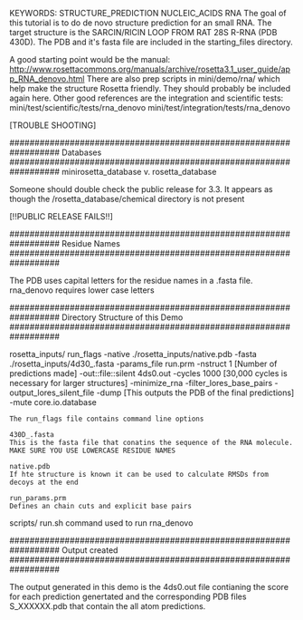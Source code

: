KEYWORDS: STRUCTURE_PREDICTION NUCLEIC_ACIDS RNA
The goal of this tutorial is to do de novo structure prediction for an
small RNA. The target structure is the SARCIN/RICIN LOOP FROM RAT 28S
R-RNA (PDB 430D). The PDB and it's fasta file are included in the
starting_files directory. 

A good starting point would be the manual:
http://www.rosettacommons.org/manuals/archive/rosetta3.1_user_guide/app_RNA_denovo.html
There are also prep scripts in mini/demo/rna/ which help make the
structure Rosetta friendly. They should probably be included again
here. Other good references are the integration and scientific tests:
mini/test/scientific/tests/rna_denovo
mini/test/integration/tests/rna_denovo

[TROUBLE SHOOTING]

##################################################################
Databases 
##################################################################
minirosetta_database v. rosetta_database 

Someone should double check the public release for 3.3. It appears as though the /rosetta_database/chemical directory is not present 

[!!PUBLIC RELEASE FAILS!!]

##################################################################
Residue Names
##################################################################

The PDB uses capital letters for the residue names in a .fasta file. rna_denovo requires lower case letters



##################################################################
Directory Structure of this Demo
##################################################################


rosetta_inputs/
	run_flags
			-native ./rosetta_inputs/native.pdb
			-fasta ./rosetta_inputs/4d30_.fasta
			-params_file run.prm
			-nstruct 1 [Number of predictions made]
			-out::file::silent 4ds0.out
			-cycles 1000  [30,000 cycles is necessary for larger structures]
			-minimize_rna
			-filter_lores_base_pairs
			-output_lores_silent_file
			-dump [This outputs the PDB of the final predictions]
			-mute core.io.database

	The run_flags file contains command line options

	430D_.fasta
	This is the fasta file that conatins the sequence of the RNA molecule. MAKE SURE YOU USE LOWERCASE RESIDUE NAMES

	native.pdb 
	If hte structure is known it can be used to calculate RMSDs from decoys at the end

	run_params.prm 
	Defines an chain cuts and explicit base pairs

scripts/
	run.sh 
		command used to run rna_denovo


##################################################################
Output created
##################################################################

The output generated in this demo is the 4ds0.out file contianing the score for each prediction genertated and the corresponding PDB files S_XXXXXX.pdb that contain the all atom predictions.



